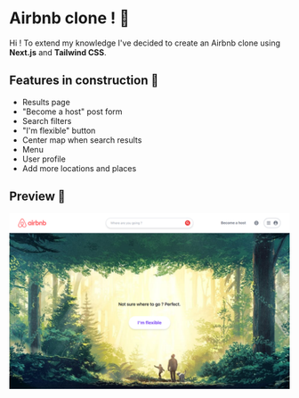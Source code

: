 # Airbnb clone ! :wave:

Hi !
To extend my knowledge I've decided to create an Airbnb clone using **Next.js** and **Tailwind CSS**.

## Features in construction :construction:

- Results page
- "Become a host" post form
- Search filters
- "I'm flexible" button 
- Center map when search results
- Menu
- User profile
- Add more locations and places

## Preview 👀

[![Preview](./preview.jpg)](https://airbnb-tawny.vercel.app/)
